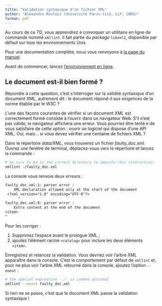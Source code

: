 ```yaml
---
title: "Validation syntaxique d’un fichier XML"
author: "Alexandre Roulois (Université Paris-Cité, LLF, CNRS)"
format: pdf
---
```


Au cours de ce TD, vous apprendrez à convoquer un utilitaire en ligne de commande nommé `xmllint`. Il fait partie du *package* `libxml2`, disponible par défaut sur tous les environnements Unix.

Pour une documentation complète, nous vous renvoyons à [la page du manuel](https://www.linux.org/docs/man1/xmllint.html).

Avant de commencer, lancez [l’environnement en ligne](https://mybinder.org/v2/gh/Alex-bzh/XML-M2ILTS/HEAD).

## Le document est-il bien formé ?

Répondre à cette question, c’est s’interroger sur la validité syntaxique d’un document XML, autrement dit : le document répond-il aux exigences de la norme établie par le W3C ?

L’une des façons courantes de vérifier si un document XML est correctement formé consiste à l’ouvrir dans un navigateur Web. S’il n’est pas valide, le navigateur affichera une erreur. Vous pourriez être tenté·e de vous satisfaire de cette option : ouvrir un logiciel qui dispose d’une API XML. Oui, mais… si vous devez vérifier une centaine de fichiers XML ?

Dans le répertoire *data/XML*, vous trouverez un fichier *faulty_doc.xml*. Ouvrez une fenêtre de terminal, déplacez-vous vers le répertoire et lancez la commande :

```bash
# be sure to be in the correct directory to execute this instruction!
xmllint ./faulty_doc.xml
```

La console vous renvoie deux erreurs :

```txt
faulty_doc.xml:1: parser error :
	XML declaration allowed only at the start of the document
 <?xml version="1.0" encoding="UTF-8"?>
      ^
faulty_doc.xml:6: parser error :
	Extra content at the end of the document
<item>
^
```

Pour les corriger :

1. Supprimez l’espace avant le prologue XML ;
2. ajoutez l’élément racine `<catalog>` pour inclure les deux éléments `<item>`.

Enregistrez et relancez la validation. Vous devriez voir l’arbre XML apparaître dans la console. C’est le comportement par défaut de `xmllint` et, pour ne plus voir l’arbre XML retourné dans la console, ajoutez l’option `--noout` :

```bash
# the special expression './' is indeed optional
xmllint --noout faulty_doc.xml
```

Si rien ne se passe, c’est que le document XML passe la validation syntaxique !
